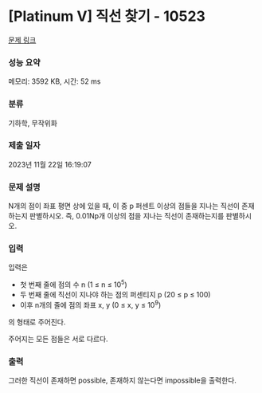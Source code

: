 # [Platinum V] 직선 찾기 - 10523 

[문제 링크](https://www.acmicpc.net/problem/10523) 

### 성능 요약

메모리: 3592 KB, 시간: 52 ms

### 분류

기하학, 무작위화

### 제출 일자

2023년 11월 22일 16:19:07

### 문제 설명

<p>N개의 점이 좌표 평면 상에 있을 때, 이 중 p 퍼센트 이상의 점들을 지나는 직선이 존재하는지 판별하시오. 즉, 0.01Np개 이상의 점을 지나는 직선이 존재하는지를 판별하시오.</p>

### 입력 

 <p>입력은</p>

<ul>
	<li>첫 번째 줄에 점의 수 n (1 ≤ n ≤ 10<sup>5</sup>)</li>
	<li>두 번째 줄에 직선이 지나야 하는 점의 퍼센티지 p (20 ≤ p ≤ 100)</li>
	<li>이후 n개의 줄에 점의 좌표 x, y (0 ≤ x, y ≤ 10<sup>9</sup>)</li>
</ul>

<p>의 형태로 주어진다. </p>

<p>주어지는 모든 점들은 서로 다르다.</p>

### 출력 

 <p>그러한 직선이 존재하면 possible, 존재하지 않는다면 impossible을 출력한다.</p>

